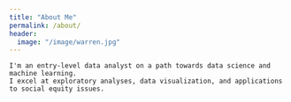 ```yaml
---
title: "About Me"
permalink: /about/
header:
  image: "/image/warren.jpg"
---
```


    I'm an entry-level data analyst on a path towards data science and machine learning.
    I excel at exploratory analyses, data visualization, and applications to social equity issues.
